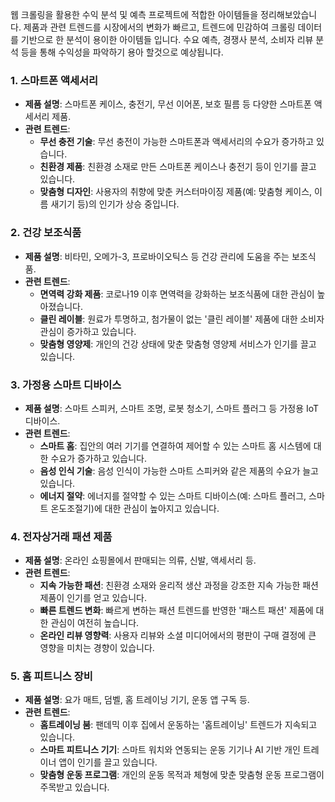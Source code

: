 웹 크롤링을 활용한 수익 분석 및 예측 프로젝트에 적합한 아이템들을 정리해보았습니다.
제품과 관련 트렌드를 시장에서의 변화가 빠르고, 트렌드에 민감하여 크롤링 데이터를 기반으로 한 분석이 용이한 아이템들 입니다.
수요 예측, 경쟁사 분석, 소비자 리뷰 분석 등을 통해 수익성을 파악하기 용아 할것으로 예상됩니다.

### 1. **스마트폰 액세서리**
   - **제품 설명**: 스마트폰 케이스, 충전기, 무선 이어폰, 보호 필름 등 다양한 스마트폰 액세서리 제품.
   - **관련 트렌드**:
     - **무선 충전 기술**: 무선 충전이 가능한 스마트폰과 액세서리의 수요가 증가하고 있습니다.
     - **친환경 제품**: 친환경 소재로 만든 스마트폰 케이스나 충전기 등이 인기를 끌고 있습니다.
     - **맞춤형 디자인**: 사용자의 취향에 맞춘 커스터마이징 제품(예: 맞춤형 케이스, 이름 새기기 등)의 인기가 상승 중입니다.

### 2. **건강 보조식품**
   - **제품 설명**: 비타민, 오메가-3, 프로바이오틱스 등 건강 관리에 도움을 주는 보조식품.
   - **관련 트렌드**:
     - **면역력 강화 제품**: 코로나19 이후 면역력을 강화하는 보조식품에 대한 관심이 높아졌습니다.
     - **클린 레이블**: 원료가 투명하고, 첨가물이 없는 '클린 레이블' 제품에 대한 소비자 관심이 증가하고 있습니다.
     - **맞춤형 영양제**: 개인의 건강 상태에 맞춘 맞춤형 영양제 서비스가 인기를 끌고 있습니다.

### 3. **가정용 스마트 디바이스**
   - **제품 설명**: 스마트 스피커, 스마트 조명, 로봇 청소기, 스마트 플러그 등 가정용 IoT 디바이스.
   - **관련 트렌드**:
     - **스마트 홈**: 집안의 여러 기기를 연결하여 제어할 수 있는 스마트 홈 시스템에 대한 수요가 증가하고 있습니다.
     - **음성 인식 기술**: 음성 인식이 가능한 스마트 스피커와 같은 제품의 수요가 늘고 있습니다.
     - **에너지 절약**: 에너지를 절약할 수 있는 스마트 디바이스(예: 스마트 플러그, 스마트 온도조절기)에 대한 관심이 높아지고 있습니다.

### 4. **전자상거래 패션 제품**
   - **제품 설명**: 온라인 쇼핑몰에서 판매되는 의류, 신발, 액세서리 등.
   - **관련 트렌드**:
     - **지속 가능한 패션**: 친환경 소재와 윤리적 생산 과정을 강조한 지속 가능한 패션 제품이 인기를 얻고 있습니다.
     - **빠른 트렌드 변화**: 빠르게 변하는 패션 트렌드를 반영한 '패스트 패션' 제품에 대한 관심이 여전히 높습니다.
     - **온라인 리뷰 영향력**: 사용자 리뷰와 소셜 미디어에서의 평판이 구매 결정에 큰 영향을 미치는 경향이 있습니다.

### 5. **홈 피트니스 장비**
   - **제품 설명**: 요가 매트, 덤벨, 홈 트레이닝 기기, 운동 앱 구독 등.
   - **관련 트렌드**:
     - **홈트레이닝 붐**: 팬데믹 이후 집에서 운동하는 '홈트레이닝' 트렌드가 지속되고 있습니다.
     - **스마트 피트니스 기기**: 스마트 워치와 연동되는 운동 기기나 AI 기반 개인 트레이너 앱이 인기를 끌고 있습니다.
     - **맞춤형 운동 프로그램**: 개인의 운동 목적과 체형에 맞춘 맞춤형 운동 프로그램이 주목받고 있습니다.
